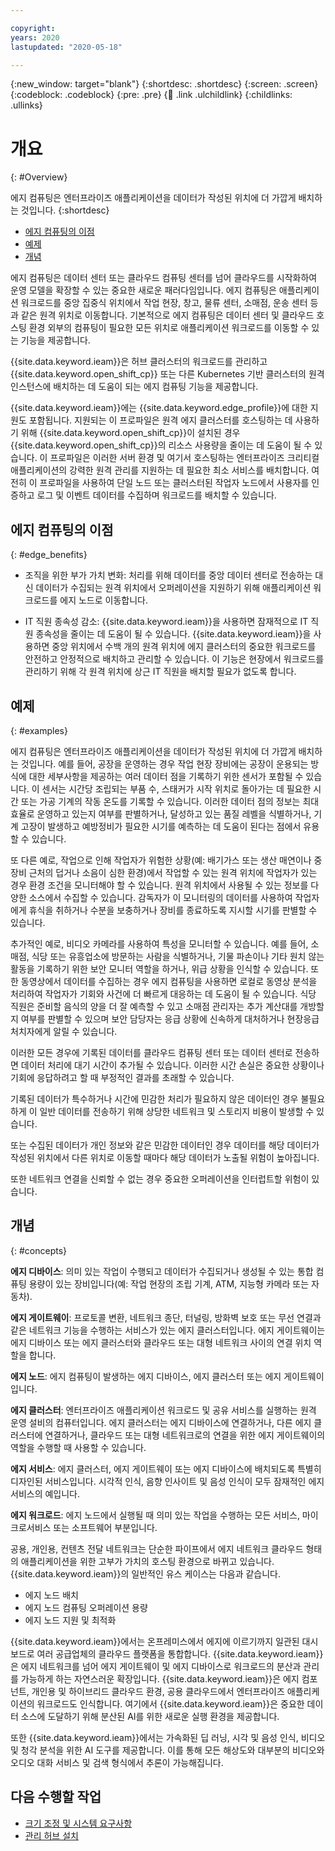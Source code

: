```yaml
---

copyright:
years: 2020
lastupdated: "2020-05-18"

---
```


{:new_window: target="blank"}
{:shortdesc: .shortdesc}
{:screen: .screen}
{:codeblock: .codeblock}
{:pre: .pre}
{:child: .link .ulchildlink}
{:childlinks: .ullinks}

# 개요
{: #Overview}

에지 컴퓨팅은 엔터프라이즈 애플리케이션을 데이터가 작성된 위치에 더 가깝게 배치하는 것입니다.
{:shortdesc}

* [에지 컴퓨팅의 이점](#edge_benefits)
* [예제](#examples)
* [개념](#concepts)
  
에지 컴퓨팅은 데이터 센터 또는 클라우드 컴퓨팅 센터를 넘어 클라우드를 시작화하여 운영 모델을 확장할 수 있는 중요한 새로운 패러다임입니다. 에지 컴퓨팅은 애플리케이션 워크로드를 중앙 집중식 위치에서 작업 현장, 창고, 물류 센터, 소매점, 운송 센터 등과 같은 원격 위치로 이동합니다. 기본적으로 에지 컴퓨팅은 데이터 센터 및 클라우드 호스팅 환경 외부의 컴퓨팅이 필요한 모든 위치로 애플리케이션 워크로드를 이동할 수 있는 기능을 제공합니다.

{{site.data.keyword.ieam}}은 허브 클러스터의 워크로드를 관리하고 {{site.data.keyword.open_shift_cp}} 또는 다른 Kubernetes 기반 클러스터의 원격 인스턴스에 배치하는 데 도움이 되는 에지 컴퓨팅 기능을 제공합니다.

{{site.data.keyword.ieam}}에는 {{site.data.keyword.edge_profile}}에 대한 지원도 포함됩니다. 지원되는 이 프로파일은 원격 에지 클러스터를 호스팅하는 데 사용하기 위해 {{site.data.keyword.open_shift_cp}}이 설치된 경우 {{site.data.keyword.open_shift_cp}}의 리소스 사용량을 줄이는 데 도움이 될 수 있습니다. 이 프로파일은 이러한 서버 환경 및 여기서 호스팅하는 엔터프라이즈 크리티컬 애플리케이션의 강력한 원격 관리를 지원하는 데 필요한 최소 서비스를 배치합니다. 여전히 이 프로파일을 사용하여 단일 노드 또는 클러스터된 작업자 노드에서 사용자를 인증하고 로그 및 이벤트 데이터를 수집하며 워크로드를 배치할 수 있습니다.

## 에지 컴퓨팅의 이점
{: #edge_benefits}

* 조직을 위한 부가 가치 변화: 처리를 위해 데이터를 중앙 데이터 센터로 전송하는 대신 데이터가 수집되는 원격 위치에서 오퍼레이션을 지원하기 위해 애플리케이션 워크로드를 에지 노드로 이동합니다.

* IT 직원 종속성 감소: {{site.data.keyword.ieam}}을 사용하면 잠재적으로 IT 직원 종속성을 줄이는 데 도움이 될 수 있습니다. {{site.data.keyword.ieam}}을 사용하면 중앙 위치에서 수백 개의 원격 위치에 에지 클러스터의 중요한 워크로드를 안전하고 안정적으로 배치하고 관리할 수 있습니다. 이 기능은 현장에서 워크로드를 관리하기 위해 각 원격 위치에 상근 IT 직원을 배치할 필요가 없도록 합니다.

## 예제
{: #examples}

에지 컴퓨팅은 엔터프라이즈 애플리케이션을 데이터가 작성된 위치에 더 가깝게 배치하는 것입니다. 예를 들어, 공장을 운영하는 경우 작업 현장 장비에는 공장이 운용되는 방식에 대한 세부사항을 제공하는 여러 데이터 점을 기록하기 위한 센서가 포함될 수 있습니다. 이 센서는 시간당 조립되는 부품 수, 스태커가 시작 위치로 돌아가는 데 필요한 시간 또는 가공 기계의 작동 온도를 기록할 수 있습니다. 이러한 데이터 점의 정보는 최대 효율로 운영하고 있는지 여부를 판별하거나, 달성하고 있는 품질 레벨을 식별하거나, 기계 고장이 발생하고 예방정비가 필요한 시기를 예측하는 데 도움이 된다는 점에서 유용할 수 있습니다.

또 다른 예로, 작업으로 인해 작업자가 위험한 상황(예: 배기가스 또는 생산 매연이나 중장비 근처의 덥거나 소음이 심한 환경)에서 작업할 수 있는 원격 위치에 작업자가 있는 경우 환경 조건을 모니터해야 할 수 있습니다. 원격 위치에서 사용될 수 있는 정보를 다양한 소스에서 수집할 수 있습니다. 감독자가 이 모니터링의 데이터를 사용하여 작업자에게 휴식을 취하거나 수분을 보충하거나 장비를 종료하도록 지시할 시기를 판별할 수 있습니다.

추가적인 예로, 비디오 카메라를 사용하여 특성을 모니터할 수 있습니다. 예를 들어, 소매점, 식당 또는 유흥업소에 방문하는 사람을 식별하거나, 기물 파손이나 기타 원치 않는 활동을 기록하기 위한 보안 모니터 역할을 하거나, 위급 상황을 인식할 수 있습니다. 또한 동영상에서 데이터를 수집하는 경우 에지 컴퓨팅을 사용하면 로컬로 동영상 분석을 처리하여 작업자가 기회와 사건에 더 빠르게 대응하는 데 도움이 될 수 있습니다. 식당 직원은 준비할 음식의 양을 더 잘 예측할 수 있고 소매점 관리자는 추가 계산대를 개방할지 여부를 판별할 수 있으며 보안 담당자는 응급 상황에 신속하게 대처하거나 현장응급처치자에게 알릴 수 있습니다.

이러한 모든 경우에 기록된 데이터를 클라우드 컴퓨팅 센터 또는 데이터 센터로 전송하면 데이터 처리에 대기 시간이 추가될 수 있습니다. 이러한 시간 손실은 중요한 상황이나 기회에 응답하려고 할 때 부정적인 결과를 초래할 수 있습니다.

기록된 데이터가 특수하거나 시간에 민감한 처리가 필요하지 않은 데이터인 경우 불필요하게 이 일반 데이터를 전송하기 위해 상당한 네트워크 및 스토리지 비용이 발생할 수 있습니다.

또는 수집된 데이터가 개인 정보와 같은 민감한 데이터인 경우 데이터를 해당 데이터가 작성된 위치에서 다른 위치로 이동할 때마다 해당 데이터가 노출될 위험이 높아집니다.

또한 네트워크 연결을 신뢰할 수 없는 경우 중요한 오퍼레이션을 인터럽트할 위험이 있습니다.

## 개념
{: #concepts}

**에지 디바이스**: 의미 있는 작업이 수행되고 데이터가 수집되거나 생성될 수 있는 통합 컴퓨팅 용량이 있는 장비입니다(예: 작업 현장의 조립 기계, ATM, 지능형 카메라 또는 자동차).

**에지 게이트웨이**: 프로토콜 변환, 네트워크 종단, 터널링, 방화벽 보호 또는 무선 연결과 같은 네트워크 기능을 수행하는 서비스가 있는 에지 클러스터입니다. 에지 게이트웨이는 에지 디바이스 또는 에지 클러스터와 클라우드 또는 대형 네트워크 사이의 연결 위치 역할을 합니다.

**에지 노드**: 에지 컴퓨팅이 발생하는 에지 디바이스, 에지 클러스터 또는 에지 게이트웨이입니다.

**에지 클러스터**: 엔터프라이즈 애플리케이션 워크로드 및 공유 서비스를 실행하는 원격 운영 설비의 컴퓨터입니다. 에지 클러스터는 에지 디바이스에 연결하거나, 다른 에지 클러스터에 연결하거나, 클라우드 또는 대형 네트워크로의 연결을 위한 에지 게이트웨이의 역할을 수행할 때 사용할 수 있습니다.

**에지 서비스**: 에지 클러스터, 에지 게이트웨이 또는 에지 디바이스에 배치되도록 특별히 디자인된 서비스입니다. 시각적 인식, 음향 인사이트 및 음성 인식이 모두 잠재적인 에지 서비스의 예입니다.

**에지 워크로드**: 에지 노드에서 실행될 때 의미 있는 작업을 수행하는 모든 서비스, 마이크로서비스 또는 소프트웨어 부분입니다.

공용, 개인용, 컨텐츠 전달 네트워크는 단순한 파이프에서 에지 네트워크 클라우드 형태의 애플리케이션을 위한 고부가 가치의 호스팅 환경으로 바뀌고 있습니다. {{site.data.keyword.ieam}}의 일반적인 유스 케이스는 다음과 같습니다.

* 에지 노드 배치
* 에지 노드 컴퓨팅 오퍼레이션 용량
* 에지 노드 지원 및 최적화

{{site.data.keyword.ieam}}에서는 온프레미스에서 에지에 이르기까지 일관된 대시보드로 여러 공급업체의 클라우드 플랫폼을 통합합니다. {{site.data.keyword.ieam}}은 에지 네트워크를 넘어 에지 게이트웨이 및 에지 디바이스로 워크로드의 분산과 관리를 가능하게 하는 자연스러운 확장입니다. {{site.data.keyword.ieam}}은 에지 컴포넌트, 개인용 및 하이브리드 클라우드 환경, 공용 클라우드에서 엔터프라이즈 애플리케이션의 워크로드도 인식합니다. 여기에서 {{site.data.keyword.ieam}}은 중요한 데이터 소스에 도달하기 위해 분산된 AI를 위한 새로운 실행 환경을 제공합니다.

또한 {{site.data.keyword.ieam}}에서는 가속화된 딥 러닝, 시각 및 음성 인식, 비디오 및 청각 분석을 위한 AI 도구를 제공합니다. 이를 통해 모든 해상도와 대부분의 비디오와 오디오 대화 서비스 및 검색 형식에서 추론이 가능해집니다.

## 다음 수행할 작업

- [크기 조정 및 시스템 요구사항](cluster_sizing.md)
- [관리 허브 설치](hub.md)
